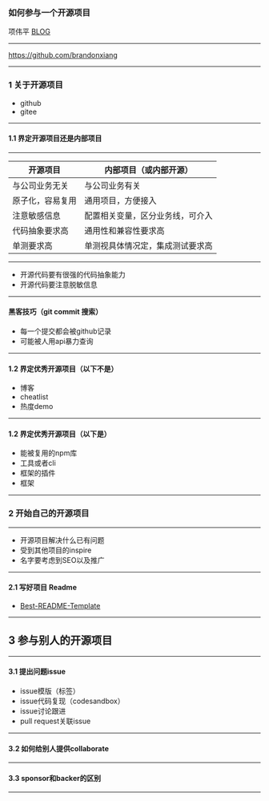 ### 如何参与一个开源项目
项伟平 [BLOG](https://brandonxiang.vercel.app/)


----

https://github.com/brandonxiang

----

### 1 关于开源项目
- github
- gitee

----
#### 1.1 界定开源项目还是内部项目

----

| 开源项目       | 内部项目（或内部开源）  |
| ------------- | -------------     |
| 与公司业务无关 | 与公司业务有关 |
| 原子化，容易复用 | 通用项目，方便接入 |
| 注意敏感信息 | 配置相关变量，区分业务线，可介入 |
| 代码抽象要求高 | 通用性和兼容性要求高 |
| 单测要求高 | 单测视具体情况定，集成测试要求高 |

----

- 开源代码要有很强的代码抽象能力
- 开源代码要注意脱敏信息

----

#### 黑客技巧（git commit 搜索）

- 每一个提交都会被github记录
- 可能被人用api暴力查询

----

#### 1.2 界定优秀开源项目（以下不是）
- 博客
- cheatlist
- 热度demo

----

#### 1.2 界定优秀开源项目（以下是）

- 能被复用的npm库
- 工具或者cli
- 框架的插件
- 框架

----

### 2 开始自己的开源项目

----

- 开源项目解决什么已有问题
- 受到其他项目的inspire
- 名字要考虑到SEO以及推广

----

#### 2.1 写好项目 Readme

- [Best-README-Template](https://github.com/othneildrew/Best-README-Template)

----

## 3 参与别人的开源项目

----
#### 3.1 提出问题issue

- issue模版（标签）
- issue代码复现（codesandbox）
- issue讨论跟进
- pull request关联issue

----

#### 3.2 如何给别人提供collaborate

----

#### 3.3 sponsor和backer的区别

----